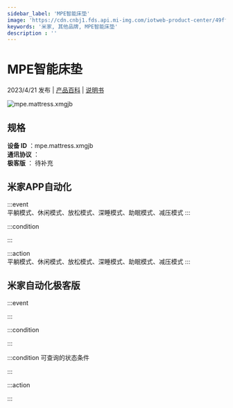 ```yaml
---
sidebar_label: 'MPE智能床垫'
image: 'https://cdn.cnbj1.fds.api.mi-img.com/iotweb-product-center/49ff749dfbe841f782bd412cae722b54_1679725936920.png?GalaxyAccessKeyId=AKVGLQWBOVIRQ3XLEW&Expires=9223372036854775807&Signature=95JZswJTObQHjac6D70XSj8cobk='
keywords: '米家, 其他品牌, MPE智能床垫'
description : ''
---
```

# MPE智能床垫

2023/4/21 发布 | [产品百科](https://home.mi.com/webapp/content/baike/product/index.html?model=mpe.mattress.xmgjb/) | [说明书](https://home.mi.com/views/introduction.html?model=mpe.mattress.xmgjb&region=cn)

![mpe.mattress.xmgjb](https://cdn.cnbj1.fds.api.mi-img.com/iotweb-product-center/49ff749dfbe841f782bd412cae722b54_1679725936920.png?GalaxyAccessKeyId=AKVGLQWBOVIRQ3XLEW&Expires=9223372036854775807&Signature=95JZswJTObQHjac6D70XSj8cobk=)

## 规格  
> 
**设备 ID** ：mpe.mattress.xmgjb  
**通讯协议** ：  
**极客版**  ： 待补充 


## 米家APP自动化  

:::event  
平躺模式、休闲模式、放松模式、深睡模式、助眠模式、减压模式
:::

:::condition  

:::

:::action   
平躺模式、休闲模式、放松模式、深睡模式、助眠模式、减压模式
:::

## 米家自动化极客版  

:::event  

:::

:::condition  

:::

:::condition 可查询的状态条件  

:::

:::action  

:::

        
